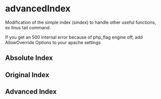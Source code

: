 # advancedIndex
Modification of the simple index (sindex) to handle other useful functions, ex linus tail command.

If you get an 500 internal error because of php_flag engine off, add AllowOverride Options to your apache settings

## Absolute Index

## Original Index

## Advanced Index
